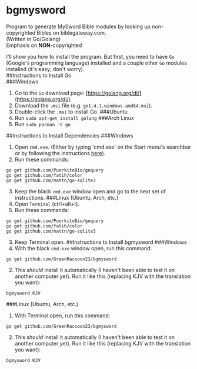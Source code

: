 # bgmysword
Program to generate MySword Bible modules by looking up non-copyrighted Bibles on biblegateway.com.  
(Written in Go/Golang)  
Emphasis on **NON**-copyrighted  

I'll show you how to install the program. But first, you need to have `Go` (Google's programming language) installed and a couple other `Go` modules installed (it's easy; don't worry).  
##Instructions to Install Go  
###Windows  
1. Go to the `Go` download page: [https://golang.org/dl/](https://golang.org/dl/)  
2. Download the `.msi` file (e.g. `go1.4.1.windows-amd64.msi`).
3. Double-click the `.msi` to install Go.
###Ubuntu
1. Run `sudo apt-get install golang`
###Arch Linux
1. Run `sudo pacman -S go`

##Instructions to Install Dependencies
###Windows
1. Open `cmd.exe`. (Either by typing 'cmd.exe' on the Start menu's searchbar or by following the instructions [here](http://windows.microsoft.com/en-us/windows-vista/open-a-command-prompt-window)).  
2. Run these commands:
```
go get github.com/PuerkitoBio/goquery
go get github.com/fatih/color
go get github.com/mattn/go-sqlite3
```
3. Keep the black `cmd.exe` window open and go to the next set of instructions.
###Linux (Ubuntu, Arch, etc.)
1. Open `Terminal` (ctrl+alt+t).
2. Run these commands:
```
go get github.com/PuerkitoBio/goquery
go get github.com/fatih/color
go get github.com/mattn/go-sqlite3
```
3. Keep Terminal open.
##Instructions to Install bgmysword
###Windows
1. With the black `cmd.exe` window open, run this command:
```
go get github.com/GreenRaccoon23/bgmysword
```
2. This *should* install it automatically (I haven't been able to test it on another computer yet). Run it like this (replacing KJV with the translation you want):
```
bgmysword KJV
```
###Linux (Ubuntu, Arch, etc.)
1. With Terminal open, run this command:
```
go get github.com/GreenRaccoon23/bgmysword
```
2. This *should* install it automatically (I haven't been able to test it on another computer yet). Run it like this (replacing KJV with the translation you want):
```
bgmysword KJV
```
